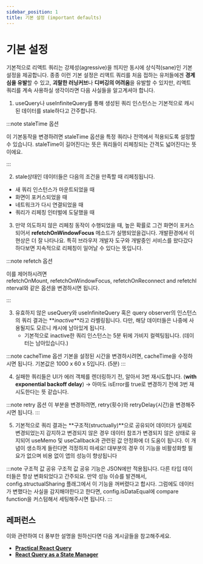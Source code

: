 ```yaml
---
sidebar_position: 1
title: 기본 설정 (important defaults)
---
```


# 기본 설정

기본적으로 리액트 쿼리는 강제성(agressive)을 띄지만 동시에 상식적(sane)인 기본 설정을 제공합니다. 종종 이런 기본 설정은 리액트 쿼리를 처음 접하는 유저들에겐 **경계심을 유발**할 수 있고, **괴랄한 러닝커브**나 **디버깅의 어려움**을 유발할 수 있지만, 리액트 쿼리를 계속 사용하실 생각이라면 다음 사실들을 알고계셔야 합니다.

1. useQuery나 useInfiniteQuery를 통해 생성된 쿼리 인스턴스는 기본적으로 캐시된 데이터를 stale하다고 간주합니다.

:::note staleTime 옵션

이 기본동작을 변경하려면 staleTime 옵션을 특정 쿼리나 전역에서 적용되도록 설정할 수 있습니다. staleTime이 길어진다는 뜻은 쿼리들이 리페칭되는 간격도 넓어진다는 뜻이에요.

:::

2. stale상태인 데이터들은 다음의 조건을 만족할 때 리페칭됩니다.

- 새 쿼리 인스턴스가 마운트되었을 때
- 화면이 포커스되었을 때
- 네트워크가 다시 연결되었을 때
- 쿼리가 리페칭 인터벌에 도달했을 때

3. 만약 의도하지 않은 리페칭 동작이 수행되었을 때, 높은 확률로 그건 화면이 포커스되어서 **refetchOnWindowFocus** 메소드가 실행되었을겁니다. 개발환경에서 이 현상은 더 잘 나타나요. 특히 브라우저 개발자 도구와 개발중인 서비스를 왔다갔다 하다보면 지속적으로 리페칭이 일어날 수 있다는 뜻입니다.

:::note refetch 옵션

이를 제어하시려면 refetchOnMount, refetchOnWindowFocus, refetchOnReconnect and refetchInterval와 같은 옵션을 변경하시면 됩니다.

:::

3. 유효하지 않은 useQuery와 useInfiniteQuery 혹은 query observer의 인스턴스의 쿼리 결과는 **_inactive_**라고 라벨링됩니다. 다만, 해당 데이터들은 나중에 사용될지도 모르니 캐시에 남아있게 됩니다.
   - 기본적으로 inactive한 쿼리 인스턴스는 5분 뒤에 가비지 컬렉팅됩니다. (데이터는 남아있습니다.)

:::note cacheTime 옵션
기본을 설정된 시간을 변경하시려면, cacheTime을 수정하시면 됩니다. 기본값은 1000 x 60 x 5입니다. (5분)
:::

4. 실패한 쿼리들은 UI가 에러 객체를 렌더링하기 전, 알아서 3번 재시도합니다. (**with exponential backoff delay**) → 아마도 isError를 true로 변경하기 전에 3번 재시도한다는 뜻 같습니다.

:::note retry 옵션
이 부분을 변경하려면, retry(횟수)와 retryDelay(시간)을 변경해주시면 됩니다.
:::

5. 기본적으로 쿼리 결과는 **구조적(structually)**으로 공유되어 데이터가 실제로 변경되었는지 감지하고 변경되지 않은 경우 데이터 참조가 변경되지 않은 상태로 유지되어 useMemo 및 useCallback과 관련된 값 안정화에 더 도움이 됩니다. 이 개념이 생소하게 들린다면 걱정하지 마세요! 대부분의 경우 이 기능을 비활성화할 필요가 없으며 비용 없이 앱의 성능이 향상됩니다

:::note 구조적 값 공유
구조적 값 공유 기능은 JSON에만 적용됩니다. 다른 타입 데이터들은 항상 변화되었다고 간주되요. 만약 성능 이슈를 발견해서, config.structualSharing 플래그에서 이 기능을 꺼버렸다고 합시다. 그럼에도 데이터가 변했다는 사실을 감지해야한다고 한다면, config.isDataEqual에 compare function을 커스텀해서 세팅해주시면 됩니다.
:::

## 레퍼런스

이와 관련하여 더 풍부한 설명을 원하신다면 다음 게시글들을 참고해주세요.

- **[Practical React Query](https://react-query.tanstack.com/community/tkdodos-blog#1-practical-react-query)**
- **[React Query as a State Manager](https://react-query.tanstack.com/community/tkdodos-blog#10-react-query-as-a-state-manager)**

